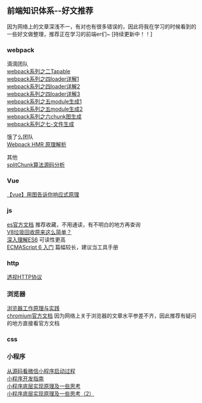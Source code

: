## 前端知识体系--好文推荐
因为网络上的文章深浅不一，有对也有很多错误的，因此将我在学习的时候看到的一些好文做整理，推荐正在学习的前端er们~
[持续更新中！！]
### webpack

滴滴团队  
[webpack系列之二Tapable](https://juejin.im/post/6844903750729990152)  
[webpack系列之四loader详解1](https://juejin.im/post/6844903780769595405)  
[webpack系列之四loader详解2](https://juejin.im/post/6844903780777984008)  
[webpack系列之四loader详解3](https://juejin.im/post/6844903780778000398)  
[webpack系列之五module生成1](https://juejin.im/post/6844903830266576909)  
[webpack系列之五module生成2](https://juejin.im/post/6844903833445859335)  
[webpack系列之六chunk图生成](https://juejin.im/post/6844903864592777229)  
[webpack系列之七-文件生成](https://juejin.im/post/6844903925179482119)  


饿了么团队  
[Webpack HMR 原理解析](https://zhuanlan.zhihu.com/p/30669007)


其他  
[splitChunk算法源码分析](https://juejin.im/post/6844903990455435277)  

### Vue
[【vue】用图告诉你响应式原理](https://juejin.cn/post/6844903870661918727)

### js
[es官方文档](https://tc39.es/ecma262/#sec-intro)
推荐收藏，不用通读，有不明白的地方再查询  
[V8垃圾回收原来这么简单？](https://zhuanlan.zhihu.com/p/146749402)  
[深入理解ES6](https://book.douban.com/subject/27072230/) 可读性更高  
[ECMAScript 6 入门](https://es6.ruanyifeng.com/#docs/generator) 篇幅较长，建议当工具手册    

### http
[透视HTTP协议](https://time.geekbang.org/column/intro/189)

### 浏览器
[浏览器工作原理与实践](https://time.geekbang.org/column/intro/100033601)   
[chromium官方文档](https://www.chromium.org/developers/design-documents)
因为网络上关于浏览器的文章水平参差不齐，因此推荐有疑问的地方直接看官方文档

### css

### 小程序
[从源码看微信小程序启动过程](https://tech.youzan.com/weapp-booting/)  
[小程序开发指南](https://developers.weixin.qq.com/ebook?action=get_post_info&volumn=1&lang=zh_CN&book=miniprogram&docid=0000aac998c9b09b00863377251c0a)  
[小程序底层实现原理及一些思考](https://zhuanlan.zhihu.com/p/81775922)  
[小程序底层实现原理及一些思考（2）](https://zhuanlan.zhihu.com/p/121815358)  